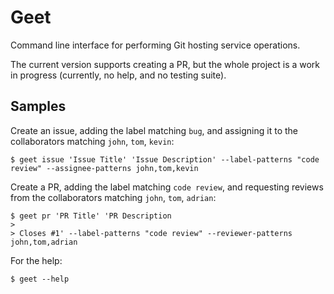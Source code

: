# Geet

Command line interface for performing Git hosting service operations.

The current version supports creating a PR, but the whole project is a work in progress (currently, no help, and no testing suite).

## Samples

Create an issue, adding the label matching `bug`, and assigning it to the collaborators matching `john`, `tom`, `kevin`:

    $ geet issue 'Issue Title' 'Issue Description' --label-patterns "code review" --assignee-patterns john,tom,kevin

Create a PR, adding the label matching `code review`, and requesting reviews from the collaborators matching `john`, `tom`, `adrian`:

    $ geet pr 'PR Title' 'PR Description
    > 
    > Closes #1' --label-patterns "code review" --reviewer-patterns john,tom,adrian

For the help:

    $ geet --help
